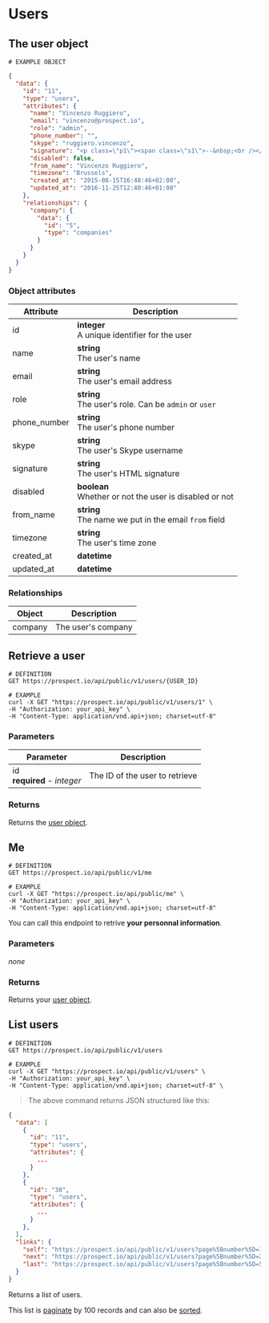 # Users
## The user object
```
# EXAMPLE OBJECT
```

```json
{
  "data": {
    "id": "11",
    "type": "users",
    "attributes": {
      "name": "Vincenzo Ruggiero",
      "email": "vincenzo@prospect.io",
      "role": "admin",
      "phone_number": "",
      "skype": "ruggiero.vincenzo",
      "signature": "<p class=\"p1\"><span class=\"s1\">--&nbsp;<br /></span><span class=\"s1\"><strong>Vincenzo Ruggiero<br /></strong></span><span class=\"s1\">Founder<br /></span><span class=\"s2\"><a href=\"https://prospect.io/\"><strong>Prospect.io</strong><br /></a></span><span class=\"s2\"><a href=\"mailto:vincenzo@prospect.io\">vincenzo@prospect.io</a></span></p>",
      "disabled": false,
      "from_name": "Vincenzo Ruggiero",
      "timezone": "Brussels",
      "created_at": "2015-08-15T16:48:46+02:00",
      "updated_at": "2016-11-25T12:40:46+01:00"
    },
    "relationships": {
      "company": {
        "data": {
          "id": "5",
          "type": "companies"
        }
      }
    }
  }
}
```

### Object attributes
Attribute | Description
--------- | -----------
id | **integer** <br />A unique identifier for the user
name | **string** <br />The user's name
email | **string** <br />The user's email address
role | **string** <br />The user's role. Can be `admin` or `user`
phone_number | **string** <br />The user's phone number
skype | **string** <br />The user's Skype username
signature | **string** <br />The user's HTML signature
disabled | **boolean** <br />Whether or not the user is disabled or not
from_name | **string** <br />The name we put in the email `from` field
timezone | **string** <br />The user's time zone
created_at | **datetime** | ISO 8601 format with timezone offset
updated_at | **datetime** | ISO 8601 format with timezone offset

### Relationships
Object | Description
--------- | -----------
company | The user's company


## Retrieve a user
```shell
# DEFINITION
GET https://prospect.io/api/public/v1/users/{USER_ID}

# EXAMPLE
curl -X GET "https://prospect.io/api/public/v1/users/1" \
-H "Authorization: your_api_key" \
-H "Content-Type: application/vnd.api+json; charset=utf-8"
```

### Parameters
Parameter | Description
--------- | -----------
id<br />**required** - *integer* | The ID of the user to retrieve

### Returns
Returns the [user object](#the-user-object).

## Me
```shell
# DEFINITION
GET https://prospect.io/api/public/v1/me

# EXAMPLE
curl -X GET "https://prospect.io/api/public/me" \
-H "Authorization: your_api_key" \
-H "Content-Type: application/vnd.api+json; charset=utf-8"
```

You can call this endpoint to retrive **your personnal information**.

### Parameters
*none*

### Returns
Returns your [user object](#the-user-object).

## List users
```shell
# DEFINITION
GET https://prospect.io/api/public/v1/users

# EXAMPLE
curl -X GET "https://prospect.io/api/public/v1/users" \
-H "Authorization: your_api_key" \
-H "Content-Type: application/vnd.api+json; charset=utf-8" \
```

> The above command returns JSON structured like this:

```json
{
  "data": [
    {
      "id": "11",
      "type": "users",
      "attributes": {
        ...
      }
    },
    {
      "id": "38",
      "type": "users",
      "attributes": {
        ...
      }
    },
  ],
  "links": {
    "self": "https://prospect.io/api/public/v1/users?page%5Bnumber%5D=1&page%5Bsize%5D=100",
    "next": "https://prospect.io/api/public/v1/users?page%5Bnumber%5D=2&page%5Bsize%5D=100",
    "last": "https://prospect.io/api/public/v1/users?page%5Bnumber%5D=5&page%5Bsize%5D=100"
  }
}
```

Returns a list of users.

This list is [paginate](#pagination) by 100 records and can also be [sorted](#sorting).
